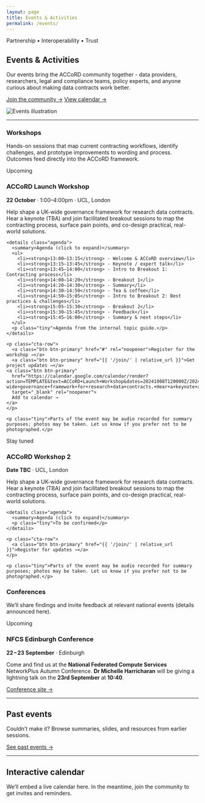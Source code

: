 ```yaml
---
layout: page
title: Events & Activities
permalink: /events/
---
```


<section class="events-hero flow two-col">
  <div class="events-text">
    <p class="eyebrow">Partnership • Interoperability • Trust</p>
    <h2 class="page-title">Events & Activities</h2>
    <p class="lead">
      Our events bring the ACCoRD community together - data providers, researchers, legal and compliance teams, policy experts, and anyone curious about making data contracts work better.
    </p>
    <p class="cta-row">
      <a class="btn btn-primary" href="{{ '/join/' | relative_url }}">Join the community →</a>
      <a class="btn btn-primary" href="#calendar">View calendar →</a>
    </p>
  </div>

  <div class="events-image">
    <img src="{{ '/assets/images/calender.png' | relative_url }}" alt="Events illustration" />
  </div>
</section>

<hr class="section-divider" />

<section class="flow">
  <h3>Workshops</h3>
  <p>Hands-on sessions that map current contracting workflows, identify challenges, and prototype improvements to wording and process. Outcomes feed directly into the ACCoRD framework.</p>

  <article class="event-card flow">
    <span class="upcoming-badge">Upcoming</span>
    <h3>ACCoRD Launch Workshop</h3>
    <p class="event-meta"><strong>22 October</strong> · 1:00–4:00pm · UCL, London</p>
    <p>
      Help shape a UK-wide governance framework for research data contracts.
      Hear a keynote (TBA) and join facilitated breakout sessions to map the contracting process, surface pain points, and co-design practical, real-world solutions.
    </p>

    <details class="agenda">
      <summary>Agenda (click to expand)</summary>
      <ul>
        <li><strong>13:00–13:15</strong> - Welcome & ACCoRD overview</li>
        <li><strong>13:15–13:45</strong> - Keynote / expert talk</li>
        <li><strong>13:45–14:00</strong> - Intro to Breakout 1: Contracting process</li>
        <li><strong>14:00–14:20</strong> - Breakout 1</li>
        <li><strong>14:20–14:30</strong> - Summary</li>
        <li><strong>14:30–14:50</strong> - Tea & coffee</li>
        <li><strong>14:50–15:05</strong> - Intro to Breakout 2: Best practices & challenges</li>
        <li><strong>15:05–15:30</strong> - Breakout 2</li>
        <li><strong>15:30–15:45</strong> - Feedback</li>
        <li><strong>15:45–16:00</strong> - Summary & next steps</li>
      </ul>
      <p class="tiny">Agenda from the internal topic guide.</p>
    </details>

    <p class="cta-row">
      <a class="btn btn-primary" href="#" rel="noopener">Register for the workshop →</a>
      <a class="btn btn-primary" href="{{ '/join/' | relative_url }}">Get project updates →</a>
    <a class="btn btn-primary"
      href="https://calendar.google.com/calendar/render?action=TEMPLATE&text=ACCoRD+Launch+Workshop&dates=20241008T120000Z/20241008T150000Z&details=Help+shape+a+UK-wide+governance+framework+for+research+data+contracts.+Hear+a+keynote+and+join+breakouts.&location=UCL,+London&ctz=Europe/London"
      target="_blank" rel="noopener">
      Add to calendar →
    </a>
    </p>

    <p class="tiny">Parts of the event may be audio recorded for summary purposes; photos may be taken. Let us know if you prefer not to be photographed.</p>

  </article>

  <article class="event-card flow">
    <span class="stay-tuned-badge">Stay tuned</span>
    <h3>ACCoRD Workshop 2</h3>
    <p class="event-meta"><strong>Date TBC</strong> · UCL, London</p>
    <p>
      Help shape a UK-wide governance framework for research data contracts.
      Hear a keynote (TBA) and join facilitated breakout sessions to map the contracting process, surface pain points, and co-design practical, real-world solutions.
    </p>

    <details class="agenda">
      <summary>Agenda (click to expand)</summary>
      <p class="tiny">To be confirmed</p>
    </details>

    <p class="cta-row">
      <a class="btn btn-primary" href="{{ '/join/' | relative_url }}">Register for updates →</a>
    </p>

    <p class="tiny">Parts of the event may be audio recorded for summary purposes; photos may be taken. Let us know if you prefer not to be photographed.</p>

  </article>

</section>

<section class="flow">
  <h3>Conferences</h3>
  <p>We’ll share findings and invite feedback at relevant national events (details announced here).</p>

  <article class="event-card flow">
    <span class="upcoming-badge">Upcoming</span>
    <h3>NFCS Edinburgh Conference</h3>
    <p class="event-meta"><strong>22 – 23 September</strong> · Edinburgh</p>
    <p>
    Come and find us at the <strong>National Federated Compute Services</strong> NetworkPlus Autumn Conference. <strong>Dr Michelle Harricharan</strong> will be giving a lightning talk on the <strong>23rd September</strong> at <strong>10:40</strong>. 
    </p>

  <p class="cta-row">
    <a class="btn btn-primary"
       href="https://indico.ph.qmul.ac.uk/event/2299/overview"
       target="_blank" rel="noopener">Conference site →</a>
  </p>

  </article>

</section>

<hr class="section-divider" />

<section id="past" class="flow">
  <h2>Past events</h2>
  <p>Couldn’t make it? Browse summaries, slides, and resources from earlier sessions.</p>
  <p><a class="btn btn-primary" href="{{ '/events/past/' | relative_url }}">See past events →</a></p>
</section>

<hr class="section-divider" />

<section id="calendar" class="flow">
  <h2>Interactive calendar</h2>
  <p class="tiny">
    We’ll embed a live calendar here. In the meantime, join the community to get invites and reminders.
  </p>
</section>
